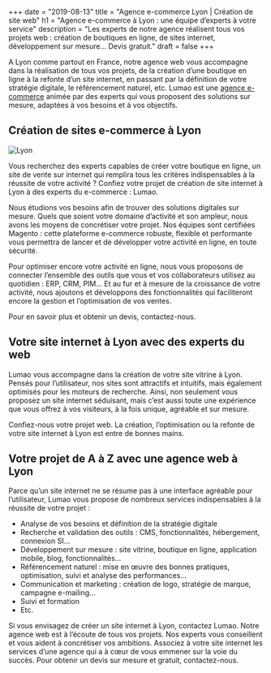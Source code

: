 +++
date = "2019-08-13"
title = "Agence e-commerce Lyon | Création de site web"
h1 = "Agence e-commerce à Lyon : une équipe d’experts à votre service"
description = "Les experts de notre agence réalisent tous vos projets web : création de boutiques en ligne, de sites internet, développement sur mesure… Devis gratuit."
draft = false
+++

A Lyon comme partout en France, notre agence web vous accompagne dans la réalisation de tous vos projets, de la création d’une boutique en ligne à la refonte d’un site internet, en passant par la définition de votre stratégie digitale, le référencement naturel, etc. Lumao est une [agence e-commerce](/agence-ecom/) animée par des experts qui vous proposent des solutions sur mesure, adaptées à vos besoins et à vos objectifs.

## Création de sites e-commerce à Lyon

<img class="animate zoomIn margin-auto" src="/images/ville/lyon.png" alt="Lyon" />

Vous recherchez des experts capables de créer votre boutique en ligne, un site de vente sur internet qui remplira tous les critères indispensables à la réussite de votre activité ? Confiez votre projet de création de site internet à Lyon à des experts du e-commerce : Lumao. 

Nous étudions vos besoins afin de trouver des solutions digitales sur mesure. Quels que soient votre domaine d’activité et son ampleur, nous avons les moyens de concrétiser votre projet. Nos équipes sont certifiées Magento : cette plateforme e-commerce robuste, flexible et performante vous permettra de lancer et de développer votre activité en ligne, en toute sécurité. 

Pour optimiser encore votre activité en ligne, nous vous proposons de connecter l’ensemble des outils que vous et vos collaborateurs utilisez au quotidien : ERP, CRM, PIM… Et au fur et à mesure de la croissance de votre activité, nous ajoutons et développons des fonctionnalités qui faciliteront encore la gestion et l’optimisation de vos ventes. 

Pour en savoir plus et obtenir un devis, contactez-nous.

## Votre site internet à Lyon avec des experts du web

Lumao vous accompagne dans la création de votre site vitrine à Lyon. Pensés pour l’utilisateur, nos sites sont attractifs et intuitifs, mais également optimisés pour les moteurs de recherche. Ainsi, non seulement vous proposez un site internet séduisant, mais c’est aussi toute une expérience que vous offrez à vos visiteurs, à la fois unique, agréable et sur mesure. 

Confiez-nous votre projet web. La création, l’optimisation ou la refonte de votre site internet à Lyon est entre de bonnes mains.

## Votre projet de A à Z avec une agence web à Lyon

Parce qu’un site internet ne se résume pas à une interface agréable pour l’utilisateur, Lumao vous propose de nombreux services indispensables à la réussite de votre projet :

-	Analyse de vos besoins et définition de la stratégie digitale
-	Recherche et validation des outils : CMS, fonctionnalités, hébergement, connexion SI…
-	Développement sur mesure : site vitrine, boutique en ligne, application mobile, blog, fonctionnalités…
-	Référencement naturel : mise en œuvre des bonnes pratiques, optimisation, suivi et analyse des performances…
-	Communication et marketing : création de logo, stratégie de marque, campagne e-mailing…
-	Suivi et formation
-	Etc.

Si vous envisagez de créer un site internet à Lyon, contactez Lumao. Notre agence web est à l’écoute de tous vos projets. Nos experts vous conseillent et vous aident à concrétiser vos ambitions. Associez à votre site internet les services d’une agence qui a à cœur de vous emmener sur la voie du succès. Pour obtenir un devis sur mesure et gratuit, contactez-nous.
